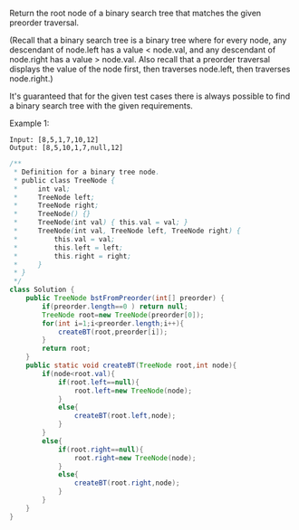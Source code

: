 Return the root node of a binary search tree that matches the given preorder traversal.

(Recall that a binary search tree is a binary tree where for every node, any descendant of node.left has a value < node.val, and any descendant of node.right has a value > node.val.  Also recall that a preorder traversal displays the value of the node first, then traverses node.left, then traverses node.right.)

It's guaranteed that for the given test cases there is always possible to find a binary search tree with the given requirements.

Example 1:
```
Input: [8,5,1,7,10,12]
Output: [8,5,10,1,7,null,12]
```
```java
/**
 * Definition for a binary tree node.
 * public class TreeNode {
 *     int val;
 *     TreeNode left;
 *     TreeNode right;
 *     TreeNode() {}
 *     TreeNode(int val) { this.val = val; }
 *     TreeNode(int val, TreeNode left, TreeNode right) {
 *         this.val = val;
 *         this.left = left;
 *         this.right = right;
 *     }
 * }
 */
class Solution {
    public TreeNode bstFromPreorder(int[] preorder) {
        if(preorder.length==0 ) return null;
        TreeNode root=new TreeNode(preorder[0]);
        for(int i=1;i<preorder.length;i++){
            createBT(root,preorder[i]);
        }
        return root;
    }
    public static void createBT(TreeNode root,int node){
        if(node<root.val){
            if(root.left==null){
                root.left=new TreeNode(node);
            }
            else{
                createBT(root.left,node);
            }
        }
        else{
            if(root.right==null){
                root.right=new TreeNode(node);
            }
            else{
                createBT(root.right,node);
            }
        }
    }
}
```
